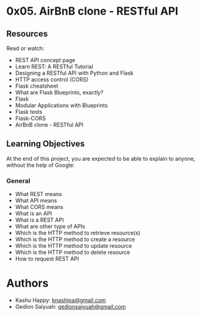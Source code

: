 # 0x05. AirBnB clone - RESTful API
## Resources
Read or watch:
* REST API concept page
* Learn REST: A RESTful Tutorial
* Designing a RESTful API with Python and Flask
* HTTP access control (CORS)
* Flask cheatsheet
* What are Flask Blueprints, exactly?
* Flask
* Modular Applications with Blueprints
* Flask tests
* Flask-CORS
* AirBnB clone - RESTful API

## Learning Objectives
At the end of this project, you are expected to be able to explain to anyone, without the help of Google:
### General
* What REST means
* What API means
* What CORS means
* What is an API
* What is a REST API
* What are other type of APIs
* Which is the HTTP method to retrieve resource(s)
* Which is the HTTP method to create a resource
* Which is the HTTP method to update resource
* Which is the HTTP method to delete resource
* How to request REST API

# Authors
* Kashu Happy: knashipa@gmail.com
* Gedion Saiyuah: gedionsaiyuah@gmail.com
